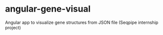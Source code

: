 # angular-gene-visual
Angular app to visualize gene structures from JSON file (Seqpipe internship project)
